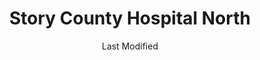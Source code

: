 ---
layout: location-page
date: Last Modified
description: "Local COVID-19 testing is available at Story County Hospital North in Nevada, Iowa, USA."
permalink: "locations/iowa/nevada/story-county-hospital-north/"
tags:
  - locations
  - iowa
title: Story County Hospital North
uniqueName: story-county-hospital-north
state: Iowa
stateAbbr: IA
hood: "Nevada"
address: "640 6th St"
city: "Nevada"
zip: "50201"
zipsNearby: "50601 50003 50005 50006 50043 50227 50420 50007 50602 50009 50010 50011 50012 50013 50014 50021 50023 50604 50608 50649 50605 50516 50026 50027 50518 50028 50029 50609 50031 52208 50421 50032 50033 50034 50035 50036 50037 50099 50038 50039 50040 50041 52211 52232 50612 50521 50523 50046 50047 52215 50050 50524 50525 50526 50051 52217 50054 50055 50056 50621 50431 50061 50529 50063 50064 50066 50530 50301 50302 50303 50304 50305 50306 50307 50308 50309 50310 50311 50312 50313 50314 50315 50316 50317 50318 50319 50320 50321 50322 50323 50324 50325 50327 50328 50329 50330 50331 50332 50333 50334 50335 50336 50339 50340 50359 50360 50361 50362 50363 50364 50367 50368 50369 50380 50381 50391 50392 50393 50394 50395 50396 50398 50936 50940 50947 50950 50980 50981 50982 50983 50069 50265 50266 50070 50624 50071 50611 50625 50532 52224 50533 50072 52225 50627 50073 50075 50538 50078 50501 50569 50101 50102 50632 50633 50105 50106 50635 50542 50543 50107 50109 50111 50112 50638 50657 50115 50441 50544 50118 50252 50119 50120 50642 50122 50643 50124 50125 50126 50128 50059 50129 50130 50131 50132 50134 50135 50137 50552 50138 50139 50452 50141 50142 50557 50143 50145 50652 50146 50148 51453 50057 50152 50153 50154 50156 50157 50158 50160 50161 50162 50062 50163 50164 50001 50166 50167 50127 50168 50169 50170 50171 50173 50566 50201 50660 50206 50207 50208 50210 50211 50212 50214 50216 50665 50217 50218 50219 50220 50222 50223 50225 50226 50228 50229 50230 51459 50231 50232 50233 50669 50234 50235 50236 50470 50237 50239 50240 50241 51462 50242 50427 50475 50243 50244 50586 50246 50247 50672 50248 50673 50249 50250 50251 52339 50591 52342 50256 50675 50257 50258 50259 50261 50594 52348 50263 50595 50680 50269 50271 50273 50276 50599 50277 50278 50347 50397" 
mapUrl: "http://maps.apple.com/?q=Story+County+Hospital+North&address=640+6th+St,Nevada,Iowa,50201"
locationType: Walk-in
phone: "515-382-2111"
website: "https://carbonhealth.com/coronavirus/covid-19-testing-centers/Iowa"
onlineBooking: undefined
closed: undefined
closedUpdate: June 30th, 2020
notes: "By appointment only."
days: Contact for hours of operation.
ctaMessage: Learn more
ctaUrl: "https://carbonhealth.com/coronavirus/covid-19-testing-centers/Iowa"
---